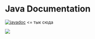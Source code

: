 # Java Documentation
[![javadoc](https://img.shields.io/badge/javadoc-online-brightgreen.svg)](https://torgovatel.github.io/Java2022/) <= тык сюда

<img src="https://www.meme-arsenal.com/memes/bfc022933b02e19d4e2de4e66759f474.jpg">
